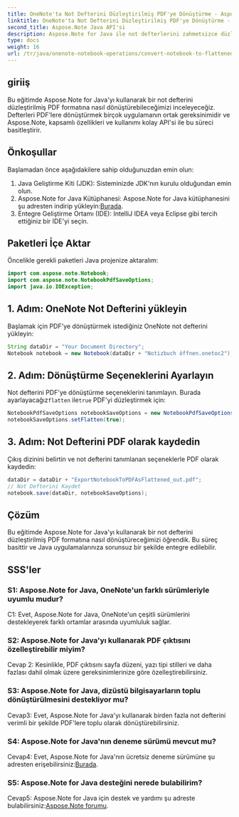 ```yaml
---
title: OneNote'ta Not Defterini Düzleştirilmiş PDF'ye Dönüştürme - Aspose.Note
linktitle: OneNote'ta Not Defterini Düzleştirilmiş PDF'ye Dönüştürme - Aspose.Note
second_title: Aspose.Note Java API'si
description: Aspose.Note for Java ile not defterlerini zahmetsizce düzleştirilmiş PDF'lere dönüştürün. Sorunsuz entegrasyon ve özelleştirme seçeneklerinin keyfini çıkarın.
type: docs
weight: 16
url: /tr/java/onenote-notebook-operations/convert-notebook-to-flattened-pdf/
---
```

## giriiş

Bu eğitimde Aspose.Note for Java'yı kullanarak bir not defterini düzleştirilmiş PDF formatına nasıl dönüştürebileceğimizi inceleyeceğiz. Defterleri PDF'lere dönüştürmek birçok uygulamanın ortak gereksinimidir ve Aspose.Note, kapsamlı özellikleri ve kullanımı kolay API'si ile bu süreci basitleştirir.

## Önkoşullar

Başlamadan önce aşağıdakilere sahip olduğunuzdan emin olun:

1. Java Geliştirme Kiti (JDK): Sisteminizde JDK'nın kurulu olduğundan emin olun.
2.  Aspose.Note for Java Kütüphanesi: Aspose.Note for Java kütüphanesini şu adresten indirip yükleyin:[Burada](https://releases.aspose.com/note/java/).
3. Entegre Geliştirme Ortamı (IDE): IntelliJ IDEA veya Eclipse gibi tercih ettiğiniz bir IDE'yi seçin.

## Paketleri İçe Aktar

Öncelikle gerekli paketleri Java projenize aktaralım:

```java
import com.aspose.note.Notebook;
import com.aspose.note.NotebookPdfSaveOptions;
import java.io.IOException;
```

## 1. Adım: OneNote Not Defterini yükleyin

Başlamak için PDF'ye dönüştürmek istediğiniz OneNote not defterini yükleyin:

```java
String dataDir = "Your Document Directory";
Notebook notebook = new Notebook(dataDir + "Notizbuch öffnen.onetoc2");
```

## 2. Adım: Dönüştürme Seçeneklerini Ayarlayın

 Not defterini PDF'ye dönüştürme seçeneklerini tanımlayın. Burada ayarlayacağız`flatten` ile`true` PDF'yi düzleştirmek için:

```java
NotebookPdfSaveOptions notebookSaveOptions = new NotebookPdfSaveOptions();
notebookSaveOptions.setFlatten(true);
```

## 3. Adım: Not Defterini PDF olarak kaydedin

Çıkış dizinini belirtin ve not defterini tanımlanan seçeneklerle PDF olarak kaydedin:

```java
dataDir = dataDir + "ExportNotebookToPDFAsFlattened_out.pdf";
// Not Defterini Kaydet
notebook.save(dataDir, notebookSaveOptions);
```

## Çözüm

Bu eğitimde Aspose.Note for Java'yı kullanarak bir not defterini düzleştirilmiş PDF formatına nasıl dönüştüreceğimizi öğrendik. Bu süreç basittir ve Java uygulamalarınıza sorunsuz bir şekilde entegre edilebilir.

## SSS'ler

### S1: Aspose.Note for Java, OneNote'un farklı sürümleriyle uyumlu mudur?

C1: Evet, Aspose.Note for Java, OneNote'un çeşitli sürümlerini destekleyerek farklı ortamlar arasında uyumluluk sağlar.

### S2: Aspose.Note for Java'yı kullanarak PDF çıktısını özelleştirebilir miyim?

Cevap 2: Kesinlikle, PDF çıktısını sayfa düzeni, yazı tipi stilleri ve daha fazlası dahil olmak üzere gereksinimlerinize göre özelleştirebilirsiniz.

### S3: Aspose.Note for Java, dizüstü bilgisayarların toplu dönüştürülmesini destekliyor mu?

Cevap3: Evet, Aspose.Note for Java'yı kullanarak birden fazla not defterini verimli bir şekilde PDF'lere toplu olarak dönüştürebilirsiniz.

### S4: Aspose.Note for Java'nın deneme sürümü mevcut mu?

 Cevap4: Evet, Aspose.Note for Java'nın ücretsiz deneme sürümüne şu adresten erişebilirsiniz:[Burada](https://releases.aspose.com/).

### S5: Aspose.Note for Java desteğini nerede bulabilirim?

 Cevap5: Aspose.Note for Java için destek ve yardımı şu adreste bulabilirsiniz:[Aspose.Note forumu](https://forum.aspose.com/c/note/28).